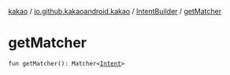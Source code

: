 [kakao](../../index.md) / [io.github.kakaoandroid.kakao](../index.md) / [IntentBuilder](index.md) / [getMatcher](./get-matcher.md)

# getMatcher

`fun getMatcher(): Matcher<`[`Intent`](https://developer.android.com/reference/android/content/Intent.html)`>`